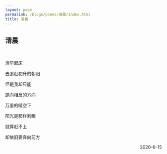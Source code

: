 ```yaml
---
layout: page
permalink: /blogs/poems/清晨/index.html
title: 清晨
---
```


## 清晨
<br>

清早起床

去追赶初升的朝阳

但是我却只能

跑向相反的方向

万里的晴空下

阳光是那样刺眼

就算赶不上

却依旧要奔向前方

<p align="right">2020-6-15</p>
